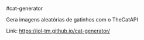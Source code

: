 #cat-generator

Gera imagens aleatórias de gatinhos com o TheCatAPI 

Link: https://jol-tm.github.io/cat-generator/
